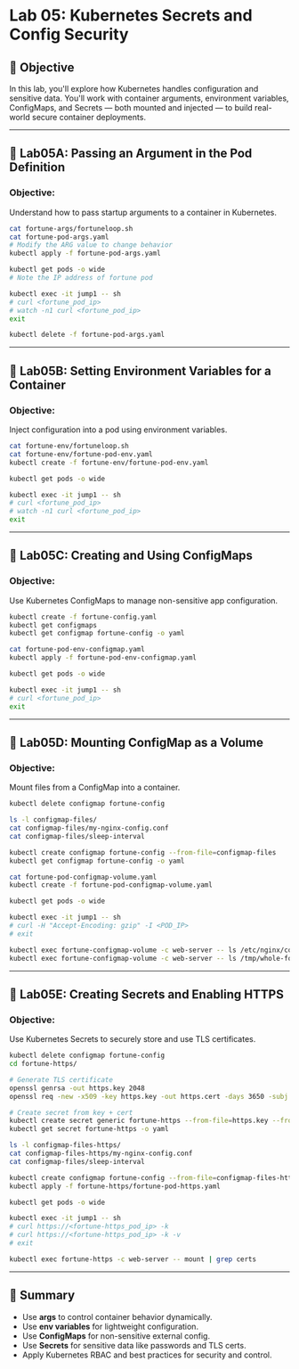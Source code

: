 # Lab 05: Kubernetes Secrets and Config Security

## 🎯 Objective

In this lab, you'll explore how Kubernetes handles configuration and sensitive data. You'll work with container arguments, environment variables, ConfigMaps, and Secrets — both mounted and injected — to build real-world secure container deployments.

---

## 🧩 Lab05A: Passing an Argument in the Pod Definition

### Objective:
Understand how to pass startup arguments to a container in Kubernetes.

```bash
cat fortune-args/fortuneloop.sh
cat fortune-pod-args.yaml
# Modify the ARG value to change behavior
kubectl apply -f fortune-pod-args.yaml
```

```bash 
kubectl get pods -o wide
# Note the IP address of fortune pod
```

```bash 
kubectl exec -it jump1 -- sh
# curl <fortune_pod_ip>
# watch -n1 curl <fortune_pod_ip>
exit
```

```bash 
kubectl delete -f fortune-pod-args.yaml
```

---

## 🧩 Lab05B: Setting Environment Variables for a Container

### Objective:
Inject configuration into a pod using environment variables.

```bash
cat fortune-env/fortuneloop.sh
cat fortune-env/fortune-pod-env.yaml
kubectl create -f fortune-env/fortune-pod-env.yaml

kubectl get pods -o wide

kubectl exec -it jump1 -- sh
# curl <fortune_pod_ip>
# watch -n1 curl <fortune_pod_ip>
exit
```

---

## 🧩 Lab05C: Creating and Using ConfigMaps

### Objective:
Use Kubernetes ConfigMaps to manage non-sensitive app configuration.

```bash
kubectl create -f fortune-config.yaml
kubectl get configmaps
kubectl get configmap fortune-config -o yaml

cat fortune-pod-env-configmap.yaml
kubectl apply -f fortune-pod-env-configmap.yaml

kubectl get pods -o wide

kubectl exec -it jump1 -- sh
# curl <fortune_pod_ip>
exit
```

---

## 🧩 Lab05D: Mounting ConfigMap as a Volume

### Objective:
Mount files from a ConfigMap into a container.

```bash
kubectl delete configmap fortune-config

ls -l configmap-files/
cat configmap-files/my-nginx-config.conf
cat configmap-files/sleep-interval

kubectl create configmap fortune-config --from-file=configmap-files
kubectl get configmap fortune-config -o yaml

cat fortune-pod-configmap-volume.yaml
kubectl create -f fortune-pod-configmap-volume.yaml

kubectl get pods -o wide

kubectl exec -it jump1 -- sh
# curl -H "Accept-Encoding: gzip" -I <POD_IP>
# exit

kubectl exec fortune-configmap-volume -c web-server -- ls /etc/nginx/conf.d
kubectl exec fortune-configmap-volume -c web-server -- ls /tmp/whole-fortune-config-volume
```

---

## 🧩 Lab05E: Creating Secrets and Enabling HTTPS

### Objective:
Use Kubernetes Secrets to securely store and use TLS certificates.

```bash
kubectl delete configmap fortune-config
cd fortune-https/

# Generate TLS certificate
openssl genrsa -out https.key 2048
openssl req -new -x509 -key https.key -out https.cert -days 3650 -subj /CN=www.kubia-example.com

# Create secret from key + cert
kubectl create secret generic fortune-https --from-file=https.key --from-file=https.cert --from-file=foo
kubectl get secret fortune-https -o yaml

ls -l configmap-files-https/
cat configmap-files-https/my-nginx-config.conf
cat configmap-files/sleep-interval

kubectl create configmap fortune-config --from-file=configmap-files-https
kubectl apply -f fortune-https/fortune-pod-https.yaml

kubectl get pods -o wide

kubectl exec -it jump1 -- sh
# curl https://<fortune-https_pod_ip> -k
# curl https://<fortune-https_pod_ip> -k -v
# exit

kubectl exec fortune-https -c web-server -- mount | grep certs
```

---

## 📌 Summary

- Use **args** to control container behavior dynamically.
- Use **env variables** for lightweight configuration.
- Use **ConfigMaps** for non-sensitive external config.
- Use **Secrets** for sensitive data like passwords and TLS certs.
- Apply Kubernetes RBAC and best practices for security and control.